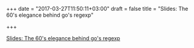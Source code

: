 +++
date = "2017-03-27T11:50:11+03:00"
draft = false
title = "Slides: The 60's elegance behind go's regexp"

+++

<p><a href="https://docs.google.com/presentation/d/1CwgyzSoz5lVFrgTWb67_ar5kkidW2crOItBOnxRH9uI/mobilepresent?slide=id.gcb9a0b074_1_0">Slides: The 60's elegance behind go's regexp</a></p>